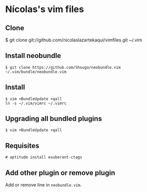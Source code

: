 # Nícolas's vim files

## Clone
   $  git clone git://github.com/nicolaslazartekaqui/vimfiles.git ~/.vim

## Install neobundle
    $ git clone https://github.com/Shougo/neobundle.vim ~/.vim/bundle/neobundle.vim

## Install
    $ vim +BundleUpdate +qall
    ln -s ~/.vim/vimrc ~/.vimrc

## Upgrading all bundled plugins
    $ vim +BundleUpdate +qall

## Requisites

    # aptitude install exuberant-ctags

## Add other plugin or remove plugin

Add or remove line in `neobundle.vim`.
